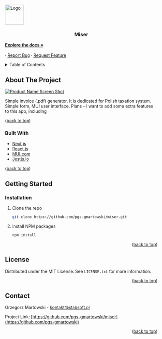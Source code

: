 <br />
<div>
  <a href="https://github.com/pgs-gmartowski/miser/blob/master/README.md">
    <img src="https://stabsoft.pl/images/stabsoft-logo.png" alt="Logo" width="62" height="65">
  </a>

<h3 align="center">Miser</h3>
  <p>
    <a href="https://github.com/pgs-gmartowski/miser/issues"><strong>Explore the docs »</strong></a>
    <br />
    <br />
    ·
    <a href="https://github.com/pgs-gmartowski/miser/issues">Report Bug</a>
    ·
    <a href="https://github.com/pgs-gmartowski/miser/issues">Request Feature</a>
  </p>
</div>

<details>
  <summary>Table of Contents</summary>
  <ol>
    <li>
      <a href="#about-the-project">About The Project</a>
      <ul>
        <li><a href="#built-with">Built With</a></li>
      </ul>
    </li>
    <li>
      <a href="#getting-started">Getting Started</a>
      <ul>
        <li><a href="#installation">Installation</a></li>
      </ul>
    </li>
    <li><a href="#license">License</a></li>
    <li><a href="#contact">Contact</a></li>
  </ol>
</details>

## About The Project

[![Product Name Screen Shot][product-screenshot]](https://example.com)

Simple invoice (.pdf) generator. It is dedicated for Polish taxation system.
<br />
Simple form, MUI user interface.
Plans - I want to add some extra features to this app, including

<p>(<a href="#readme-top">back to top</a>)</p>

### Built With

* [Next.js][Next-url]
* [React.js][React-url]
* [MUI.com][MUI-url]
* [Jestjs.io][Jest-url]


<p>(<a href="#readme-top">back to top</a>)</p>

## Getting Started

<!-- ### Prerequisites -->

### Installation

1. Clone the repo
   ```sh
   git clone https://github.com/pgs-gmartowski/miser.git
   ```
2. Install NPM packages
   ```sh
   npm install
   ```

<p align="right">(<a href="#readme-top">back to top</a>)</p>

## License

Distributed under the MIT License. See `LICENSE.txt` for more information.

<p align="right">(<a href="#readme-top">back to top</a>)</p>

## Contact

Grzegorz Martowski - kontakt@stabsoft.pl

Project Link: [https://github.com/pgs-gmartowski/miser](https://github.com/pgs-gmartowski)

<p align="right">(<a href="#readme-top">back to top</a>)</p>

[linkedin-shield]: https://img.shields.io/badge/-LinkedIn-black.svg?style=for-the-badge&logo=linkedin&colorB=555
[linkedin-url]: https://www.linkedin.com/in/grzegorz-martowski-b961187a/
[product-screenshot]: https://stabsoft.pl/images/stabsoft-page-screen.png
[Next-url]: https://nextjs.org/
[React-url]: https://reactjs.org/
[MUI-url]: https://mui.com/
[Jest-url]: https://jestjs.io/
[react-testing-library]: https://testing-library.com/
